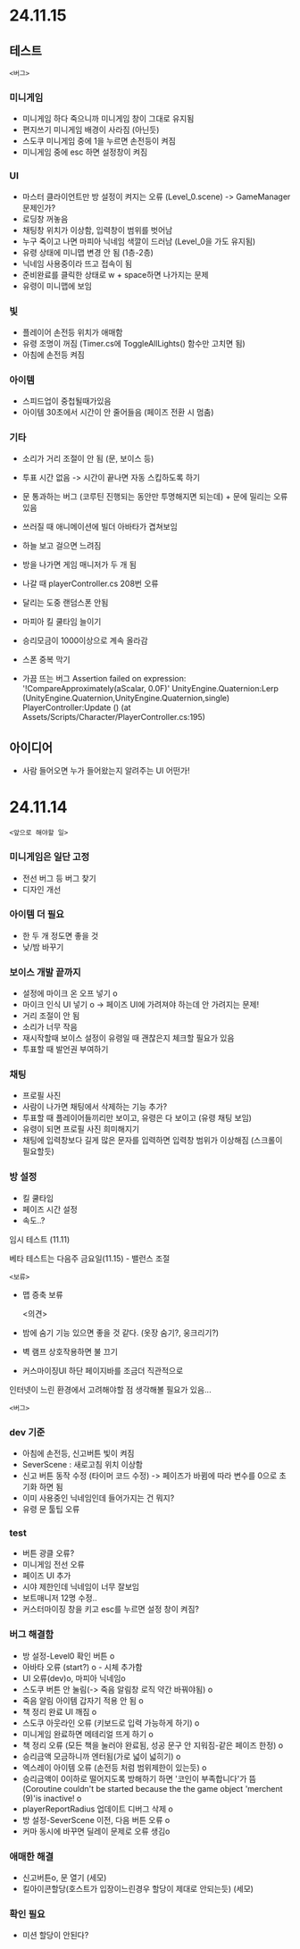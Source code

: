 # 24.11.15
## 테스트
	<버그>
### 미니게임
- 미니게임 하다 죽으니까 미니게임 창이 그대로 유지됨
- 편지쓰기 미니게임 배경이 사라짐 (아닌듯)
- 스도쿠 미니게임 중에 1을 누르면 손전등이 켜짐	
- 미니게임 중에 esc 하면 설정창이 켜짐

### UI
- 마스터 클라이언트만 방 설정이 켜지는 오류 (Level_0.scene)
-> GameManager 문제인가?
- 로딩창 꺼놓음
- 채팅창 위치가 이상함, 입력창이 범위를 벗어남
- 누구 죽이고 나면 마피아 닉네임 색깔이 드러남 (Level_0을 가도 유지됨)
- 유령 상태에 미니맵 변경 안 됨 (1층-2층)
- 닉네임 사용중이라 뜨고 접속이 됨
- 준비완료를 클릭한 상태로 w + space하면 나가지는 문제
- 유령이 미니맵에 보임

### 빛
- 플레이어 손전등 위치가 애매함
- 유령 조명이 꺼짐 (Timer.cs에 ToggleAllLights() 함수만 고치면 됨)
- 아침에 손전등 켜짐

### 아이템
- 스피드업이 중첩될때가있음
- 아이템 30초에서 시간이 안 줄어들음 (페이즈 전환 시 멈춤)

### 기타
- 소리가 거리 조절이 안 됨 (문, 보이스 등)
- 투표 시간 없음 -> 시간이 끝나면 자동 스킵하도록 하기
- 문 통과하는 버그 (코루틴 진행되는 동안만 투명해지면 되는데) + 문에 밀리는 오류 있음 
- 쓰러질 때 애니메이션에 빌더 아바타가 겹쳐보임
- 하늘 보고 걸으면 느려짐
- 방을 나가면 게임 매니저가 두 개 됨
- 나갈 때 playerController.cs 208번 오류
- 달리는 도중 랜덤스폰 안됨
- 마피아 킬 쿨타임 늘이기
- 승리모금이 1000이상으로 계속 올라감
- 스폰 중복 막기

- 가끔 뜨는 버그
Assertion failed on expression: '!CompareApproximately(aScalar, 0.0F)'
UnityEngine.Quaternion:Lerp (UnityEngine.Quaternion,UnityEngine.Quaternion,single)
PlayerController:Update () (at Assets/Scripts/Character/PlayerController.cs:195)

## 아이디어
- 사람 들어오면 누가 들어왔는지 알려주는 UI 어떤가!

# 24.11.14

	<앞으로 해야할 일>
### 미니게임은 일단 고정
- 전선 버그 등 버그 찾기
- 디자인 개선

### 아이템 더 필요
- 한 두 개 정도면 좋을 것
- 낮/밤 바꾸기

### 보이스 개발 끝까지
- 설정에 마이크 온 오프 넣기 o
- 마이크 인식 UI 넣기 o
	-> 페이즈 UI에 가려져야 하는데 안 가려지는 문제!
- 거리 조절이 안 됨
- 소리가 너무 작음
- 재시작할때 보이스 설정이 유령일 때 괜찮은지 체크할 필요가 있음
- 투표할 때 발언권 부여하기

### 채팅
- 프로필 사진
- 사람이 나가면 채팅에서 삭제하는 기능 추가?
- 투표할 때 플레이어들끼리만 보이고, 유령은 다 보이고 (유령 채팅 보임)
- 유령이 되면 프로필 사진 희미해지기
- 채팅에 입력창보다 길게 많은 문자를 입력하면 입력창 범위가 이상해짐 (스크롤이 필요할듯)

### 방 설정
- 킬 쿨타임
- 페이즈 시간 설정
- 속도..?

임시 테스트 (11.11)

베타 테스트는 다음주 금요일(11.15) - 밸런스 조절


	<보류>
- 맵 증축 보류


	<의견>
- 밤에 숨기 기능 있으면 좋을 것 같다. (옷장 숨기?, 웅크리기?)
- 벽 램프 상호작용하면 불 끄기
- 커스마이징UI 하단 페이지바를 조금더 직관적으로

인터넷이 느린 환경에서 고려해야할 점 생각해볼 필요가 있음...

	<버그>
### dev 기준
- 아침에 손전등, 신고버튼 빛이 켜짐
- SeverScene : 새로고침 위치 이상함
- 신고 버튼 동작 수정 (타이머 코드 수정) -> 페이즈가 바뀜에 따라 변수를 0으로 초기화 하면 됨
- 이미 사용중인 닉네임인데 들어가지는 건 뭐지?
- 유령 문 툴팁 오류

### test
- 버튼 광클 오류?
- 미니게임 전선 오류
- 페이즈 UI 추가
- 시야 제한인데 닉네임이 너무 잘보임
- 보트매니저 12명 수정..
- 커스터마이징 창을 키고 esc를 누르면 설정 창이 켜짐?

### 버그 해결함
- 방 설정-Level0 확인 버튼 o
- 아바타 오류 (start?) o - 시체 추가함
- UI 오류(dev)o, 마피아 닉네임o
- 스도쿠 버튼 안 눌림(-> 죽음 알림창 로직 약간 바꿔야됨) o
- 죽음 알림 아이템 갑자기 적용 안 됨 o
- 책 정리 완료 UI 깨짐 o
- 스도쿠 아웃라인 오류 (키보드로 입력 가능하게 하기) o
- 미니게임 완료하면 메테리얼 뜨게 하기 o
- 책 정리 오류 (모든 책을 눌러야 완료됨, 성공 문구 안 지워짐-같은 페이즈 한정) o
- 승리금액 모금하니까 엔터됨(가로 넓이 넓히기) o
- 엑스레이 아이템 오류 (손전등 처럼 범위제한이 있는듯) o
- 승리금액이 0이하로 떨어지도록 방해하기 하면 '코인이 부족합니다'가 뜸 (Coroutine couldn't be started because the the game object 'merchent (9)'is inactive! o
- playerReportRadius 업데이트 디버그 삭제 o
- 방 설정-SeverScene 이전, 다음 버튼 오류 o
- 커마 동시에 바꾸면 딜레이 문제로 오류 생김o

### 애매한 해결
- 신고버튼o, 문 열기 (세모)
- 킬아이콘할당(호스트가 입장이느린경우 할당이 제대로 안되는듯) (세모)

### 확인 필요
- 미션 할당이 안된다?
